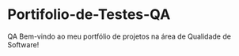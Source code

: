 # Portifolio-de-Testes-QA
QA  Bem-vindo ao meu portfólio de projetos na área de Qualidade de Software!  
